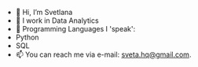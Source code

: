 - 👋 Hi, I’m Svetlana
- 👀 I work in Data Analytics
- 🌱 Programming Languages I 'speak':
- Python
- SQL
- 📫 You can reach me via e-mail: sveta.hq@gmail.com.

<!---
SvetlanaRedkina/SvetlanaRedkina is a ✨ special ✨ repository because its `README.md` (this file) appears on your GitHub profile.
You can click the Preview link to take a look at your changes.
--->
